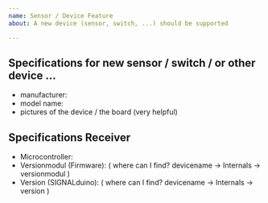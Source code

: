 ```yaml
---
name: Sensor / Device Feature
about: A new device (sensor, switch, ...) should be supported

---
```


##  Specifications for new sensor / switch / or other device ... 

  - manufacturer:
  - model name:
  - pictures of the device / the board (very helpful)

  
## Specifications Receiver

  - Microcontroller:
  - Versionmodul (Firmware):
( where can I find? devicename -> Internals -> versionmodul )
  - Version (SIGNALduino):
( where can I find? devicename -> Internals -> version )
